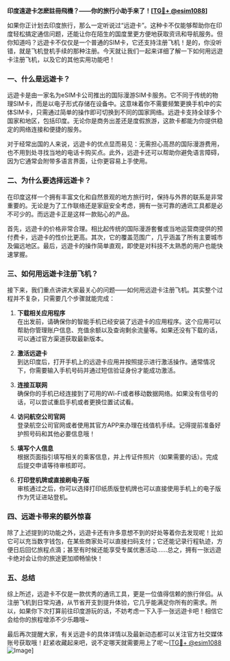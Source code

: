 **印度遠遊卡怎麽註冊飛機？——你的旅行小助手来了！[[TG💪+ @esim1088](https://t.me/s/esim1088)]**

如果你正计划去印度旅行，那么一定听说过“远遊卡”。这种卡不仅能够帮助你在印度轻松搞定通信问题，还能让你在陌生的国度里更方便地获取资讯和导航服务。但你知道吗？远遊卡不仅仅是一个普通的SIM卡，它还支持注册飞机！是的，你没听错，就是飞机登机手续的那种注册。今天就让我们一起来详细了解一下如何用远遊卡注册飞机，以及它的其他实用功能吧！

### 一、什么是远遊卡？

远遊卡是由一家名为eSIM卡公司推出的国际漫游SIM卡服务。它不同于传统的物理SIM卡，而是以电子形式存储在设备中。这意味着你不需要频繁更换手机中的实体SIM卡，只需通过简单的操作即可切换到不同的国家网络。远遊卡支持全球多个国家和地区，包括印度。无论你是商务出差还是度假旅游，这款卡都能为你提供稳定的网络连接和便捷的服务。

对于经常出国的人来说，远遊卡的优点显而易见：无需担心高昂的国际漫游费用，也不用到处寻找当地的电话卡购买点。此外，远遊卡还可以帮助你避免语言障碍，因为它通常会附带多语言界面，让你更容易上手使用。

### 二、为什么要选择远遊卡？

在印度这样一个拥有丰富文化和自然景观的地方旅行时，保持与外界的联系是非常重要的。无论是为了工作联络还是家庭安全考虑，拥有一张可靠的通讯工具都是必不可少的。而远遊卡正是这样一款贴心的产品。

首先，远遊卡的价格非常合理。相比起传统的国际漫游套餐或当地运营商提供的预付费卡，远遊卡的性价比更高。其次，它的覆盖范围广，几乎涵盖了所有主要城市及偏远地区。最后，远遊卡的操作简单直观，即使是对科技不太熟悉的用户也能快速掌握。

### 三、如何用远遊卡注册飞机？

接下来，我们重点讲讲大家最关心的问题——如何用远遊卡注册飞机。其实整个过程并不复杂，只需要几个步骤就能完成：

1. **下载相关应用程序**  
   在出发前，请确保你的智能手机已经安装了远遊卡的应用程序。这个应用可以帮助你管理账户信息、充值余额以及查询剩余流量等。如果还没有下载的话，可以通过官方渠道获取最新版本。

2. **激活远遊卡**  
   到达印度后，打开手机上的远遊卡应用并按照提示进行激活操作。通常情况下，你需要输入手机号码并通过短信验证身份才能成功激活。

3. **连接互联网**  
   确保你的手机已经连接到了可用的Wi-Fi或者移动数据网络。如果没有信号的话，可以尝试重启手机或者更换位置试试看。

4. **访问航空公司官网**  
   登录航空公司官网或者使用其官方APP来办理在线值机手续。记得提前准备好护照号码和其他必要信息哦！

5. **填写个人信息**  
   根据页面指引填写相关的乘客信息，并上传证件照片（如果需要的话）。完成后提交申请等待审核即可。

6. **打印登机牌或直接刷电子版**  
   审核通过之后，你可以选择打印纸质版登机牌也可以直接使用手机上的电子版作为凭证进站登机。

### 四、远遊卡带来的额外惊喜

除了上述提到的功能之外，远遊卡还有许多意想不到的好处等着你去发现呢！比如它可以充当数字钱包，在某些商家处可以直接扫码支付；它还能记录行程轨迹，方便日后回忆旅程点滴；甚至有时候还能享受专属优惠活动……总之，拥有一张远遊卡绝对会让你的旅途更加顺畅愉快！

### 五、总结

综上所述，远遊卡不仅是一款优秀的通讯工具，更是一位值得信赖的旅行伴侣。从注册飞机到日常沟通，从节省开支到提升体验，它几乎能满足你所有的需求。所以，如果你下次打算前往印度游玩的话，不妨考虑一下入手一张远遊卡吧！相信它会给你的旅程增添不少乐趣哦~

最后再次提醒大家，有关远遊卡的具体详情以及最新动态都可以关注官方社交媒体账号获取哦！赶紧收藏起来吧，说不定哪天就需要用上了呢～[[TG💪+ @esim1088](https://t.me/s/esim1088) ![Image](https://i.postimg.cc/4NQfJmqS/Snipaste-2025-05-13-00-14-12.png)]